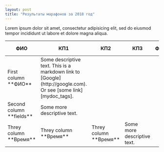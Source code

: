 ```yaml
---
layout: post
title: "Результаты марафонов за 2018 год"
---
```


Lorem ipsum dolor sit amet, consectetur adipisicing elit, sed do eiusmod tempor incididunt ut labore et dolore magna aliqua. 
<table>
<colgroup>
<col width="30%" />
<col width="70%" />
</colgroup>
<thead>
<tr class="header">
<th>ФИО</th>
<th>КП1</th>
<th>КП2</th>  
<th>КП3</th>  
<th>Финиш</th>  
<th>Итоговое время</th>
</tr>
</thead>
<tbody>
<tr>
<td markdown="span">First column **ФИО**</td>
<td markdown="span">Some descriptive text. This is a markdown link to [Google](http://google.com). Or see [some link][mydoc_tags].</td>
</tr>
<tr>
<td markdown="span">Second column **fields**</td>
<td markdown="span">Some more descriptive text.
</td>
</tr>
  <tr>
<td markdown="span">Threу column **Время**</td>
<td markdown="span">Threу column **Время**</td>
<td markdown="span">Threу column **Время**</td>
<td markdown="span">Some more descriptive text.
</td>
</tr>
</tbody>
</table>

